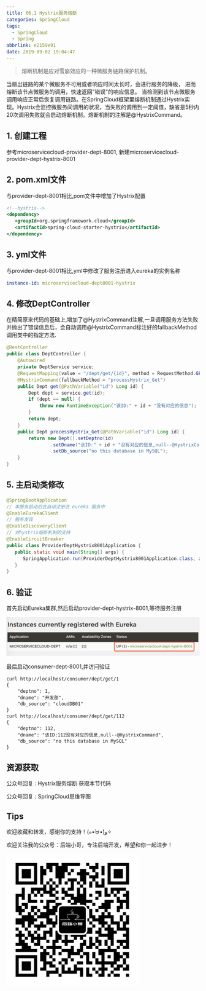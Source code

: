 ```yaml
---
title: 06.1 Hystrix服务熔断
categories: SpringCloud
tags:
  - SpringCloud
  - Spring
abbrlink: e2159e91
date: 2019-09-02 19:04:47
---
```


> 熔断机制是应对雪崩效应的一种微服务链路保护机制。

<!--more-->

当扇出链路的某个微服务不可用或者响应时间太长时，会进行服务的降级， 进而熔断该节点微服务的调用，快速返回"错误"的响应信息。 当检测到该节点微服务调用响应正常后恢复调用链路。在SpringCloud框架里熔断机制通过Hystrix实现。Hystrix会监控微服务间调用的状况，当失败的调用到一定阈值，缺省是5秒内20次调用失败就会启动熔断机制。熔断机制的注解是@HystrixCommand。 

## 1. 创建工程
参考microservicecloud-provider-dept-8001, 新建microservicecloud-provider-dept-hystrix-8001

## 2. pom.xml文件
与provider-dept-8001相比,pom文件中增加了Hystrix配置
```xml
<!--hystrix-->
<dependency>
   <groupId>org.springframework.cloud</groupId>
   <artifactId>spring-cloud-starter-hystrix</artifactId>
</dependency>
```

## 3. yml文件
与provider-dept-8001相比,yml中修改了服务注册进入eureka的实例名称

```yaml
instance-id: microservicecloud-dept8001-hystrix
```

## 4. 修改DeptController
在精简原来代码的基础上,增加了@HystrixCommand注解,一旦调用服务方法失败并抛出了错误信息后，会自动调用@HystrixCommand标注好的fallbackMethod调用类中的指定方法.

```java
@RestController
public class DeptController {
    @Autowired
    private DeptService service;
    @RequestMapping(value = "/dept/get/{id}", method = RequestMethod.GET)
    @HystrixCommand(fallbackMethod = "processHystrix_Get")
    public Dept get(@PathVariable("id") Long id) {
        Dept dept = service.get(id);
        if (dept == null) {
            throw new RuntimeException("该ID:" + id + "没有对应的信息");
        }
        return dept;
    }
    public Dept processHystrix_Get(@PathVariable("id") Long id) {
        return new Dept().setDeptno(id)
                .setDname("该ID:" + id + "没有对应的信息,null--@HystrixCommand")
                .setDb_source("no this database in MySQL");
    }
}
```

## 5. 主启动类修改
```java
@SpringBootApplication
// 本服务启动后会自动注册进 eureka 服务中
@EnableEurekaClient
// 服务发现
@EnableDiscoveryClient
// 对hystrix熔断机制的支持
@EnableCircuitBreaker
public class ProviderDeptHystrix8001Application {
   public static void main(String[] args) {
      SpringApplication.run(ProviderDeptHystrix8001Application.class, args);
   }
}
```

## 6. 验证
首先启动Eureka集群,然后启动provider-dept-hystrix-8001,等待服务注册

![](https://raw.githubusercontent.com/lujiahao0708/PicRepo/master/blogPic/SpringCloud/%E5%B0%9A%E7%A1%85%E8%B0%B7-SpringCloud%E6%95%99%E7%A8%8B/06.1%20Hystrix%E6%9C%8D%E5%8A%A1%E7%86%94%E6%96%AD/1.png)

最后启动consumer-dept-8001,并访问验证
```jshelllanguage
curl http://localhost/consumer/dept/get/1
{
    "deptno": 1,
    "dname": "开发部",
    "db_source": "cloudDB01"
}
curl http://localhost/consumer/dept/get/112
{
    "deptno": 112,
    "dname": "该ID:112没有对应的信息,null--@HystrixCommand",
    "db_source": "no this database in MySQL"
}
```


## 资源获取
公众号回复 : Hystrix服务熔断 获取本节代码

公众号回复 : SpringCloud思维导图

## Tips
欢迎收藏和转发，感谢你的支持！(๑•̀ㅂ•́)و✧ 

欢迎关注我的公众号：后端小哥，专注后端开发，希望和你一起进步！

![](https://raw.githubusercontent.com/lujiahao0708/PicRepo/master/%E5%85%AC%E4%BC%97%E5%8F%B7%E4%BA%8C%E7%BB%B4%E7%A0%81.jpg)
